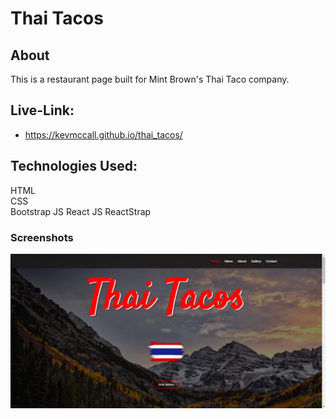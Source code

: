 # Thai Tacos

## About 

This is a restaurant page built for Mint Brown's Thai Taco company.

## Live-Link:

* https://kevmccall.github.io/thai_tacos/


## Technologies Used:

HTML               
CSS                
Bootstrap
JS
React JS
ReactStrap

### Screenshots
![](screenshot.png "ThaiTacos")
